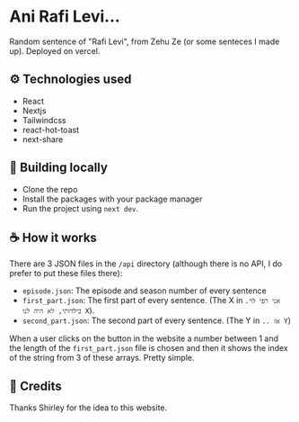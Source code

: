 # Ani Rafi Levi...
Random sentence of "Rafi Levi", from Zehu Ze (or some senteces I made up). Deployed on vercel.

## ⚙ Technologies used
- React
- Nextjs
- Tailwindcss
- react-hot-toast
- next-share

## 🚀 Building locally
- Clone the repo
- Install the packages with your package manager
- Run the project using `next dev`.

## ☕ How it works
There are 3 JSON files in the `/api` directory (although there is no API, I do prefer to put these files there):
- `episode.json`: The episode and season number of every sentence
- `first_part.json`: The first part of every sentence. (The X in `אני רפי לוי. בילדותי, לא היה לנו X`).
- `second_part.json`: The second part of every sentence. (The Y in `.. אז Y`)

When a user clicks on the button in the website a number between 1 and the length of the `first_part.json` file is chosen and then it shows the index of the string from 3 of these arrays. Pretty simple. 

## 🙏 Credits
Thanks Shirley for the idea to this website.
